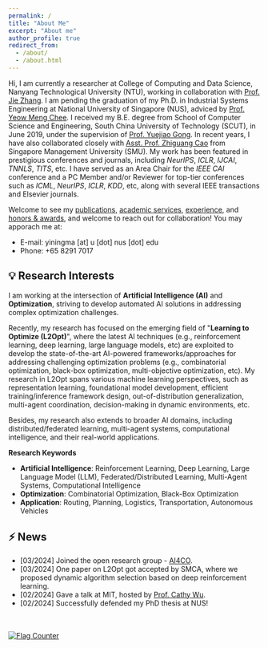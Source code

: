 ```yaml
---
permalink: /
title: "About Me"
excerpt: "About me"
author_profile: true
redirect_from: 
  - /about/
  - /about.html
---
```


Hi, I am currently a researcher at College of Computing and Data Science, Nanyang Technological University (NTU), working in collaboration with [Prof. Jie Zhang](https://personal.ntu.edu.sg/zhangj/). I am pending the graduation of my Ph.D. in Industrial Systems Engineering at National University of Singapore (NUS), adviced by [Prof. Yeow Meng Chee](https://ymchee66.github.io/home/). I received my B.E. degree from School of Computer Science and Engineering, South China University of Technology (SCUT), in June 2019, under the supervision of [Prof. Yuejiao Gong](https://scholar.google.com/citations?user=Mi0Zu3IAAAAJ&hl=en). In recent years, I have also collaborated closely with [Asst. Prof. Zhiguang Cao](https://zhiguangcaosg.github.io/) from Singapore Management University (SMU). My work has been featured in prestigious conferences and journals, including *NeurIPS*, *ICLR*, *IJCAI*, *TNNLS*, *TITS*, etc. I have served as an Area Chair for the *IEEE CAI* conference and a PC Member and/or Reviewer for top-tier conferences such as *ICML*, *NeurIPS*, *ICLR*, *KDD*, etc, along with several IEEE transactions and Elsevier journals.

Welcome to see my [publications](https://yining043.github.io/publications/), [academic services](https://yining043.github.io/service/), [experience](https://yining043.github.io/experience/), and [honors & awards](https://yining043.github.io/honors/), and welcome to reach out for collaboration! You may apporach me at:
* E-mail: yiningma [at] u [dot] nus [dot] edu
* Phone: +65 8291 7017


💡 Research Interests
-----
I am working at the intersection of **Artificial Intelligence (AI)** and **Optimization**, striving to develop automated AI solutions in addressing complex optimization challenges. 

Recently, my research has focused on the emerging field of "**Learning to Optimize (L2Opt)**", where the latest AI techniques (e.g., reinforcement learning, deep learning, large language models, etc) are exploited to develop the state-of-the-art AI-powered frameworks/approaches for addressing challenging optimization problems (e.g., combinatorial optimization, black-box optimization, multi-objective optimization, etc). My research in L2Opt spans various machine learning perspectives, such as representation learning, foundational model development, efficient training/inference framework design, out-of-distribution generalization, multi-agent coordination, decision-making in dynamic environments, etc.

Besides, my research also extends to broader AI domains, including distributed/federated learning, multi-agent systems, computational intelligence, and their real-world applications.

**Research Keywords**
- **Artificial Intelligence**: Reinforcement Learning, Deep Learning, Large Language Model (LLM), Federated/Distributed Learning, Multi-Agent Systems, Computational Intelligence
- **Optimization**: Combinatorial Optimization, Black-Box Optimization
- **Application**: Routing, Planning, Logistics, Transportation, Autonomous Vehicles

⚡ News
-----
* [03/2024] Joined the open research group - [AI4CO](https://github.com/ai4co).
* [03/2024] One paper on L2Opt got accepted by SMCA, where we proposed dynamic algorithm selection based on deep reinforcement learning.
* [02/2024] Gave a talk at MIT, hosted by [Prof. Cathy Wu](http://www.wucathy.com/blog/).
* [02/2024] Successfully defended my PhD thesis at NUS!

<br/>
<br>
<a href="https://info.flagcounter.com/kHt2"><img src="https://s01.flagcounter.com/count2/kHt2/bg_FFFFFF/txt_000000/border_CCCCCC/columns_2/maxflags_10/viewers_0/labels_0/pageviews_0/flags_0/percent_0/" alt="Flag Counter" border="0"></a>
